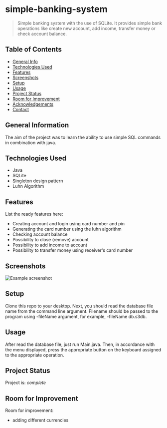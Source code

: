 # simple-banking-system
> Simple banking system with the use of SQLite. It provides simple bank operations like create new account, add income, transfer money or check account balance.

## Table of Contents
* [General Info](#general-information)
* [Technologies Used](#technologies-used)
* [Features](#features)
* [Screenshots](#screenshots)
* [Setup](#setup)
* [Usage](#usage)
* [Project Status](#project-status)
* [Room for Improvement](#room-for-improvement)
* [Acknowledgements](#acknowledgements)
* [Contact](#contact)
<!-- * [License](#license) -->


## General Information
The aim of the project was to learn the ability to use simple SQL commands in combination with java.


## Technologies Used
- Java
- SQLite
- Singleton design pattern
- Luhn Algorithm


## Features
List the ready features here:
- Creating account and login using card number and pin
- Generating the card number using the luhn algorithm
- Checking account balance
- Possibility to close (remove) account
- Possibility to add income to account
- Possibility to transfer money using receiver's card number

## Screenshots
![Example screenshot](./img/screenshot.png)
<!-- If you have screenshots you'd like to share, include them here. -->


## Setup
Clone this repo to your desktop. Next, you should read the database file name from the command line argument. Filename should be passed to the program using -fileName argument, for example, -fileName db.s3db.


## Usage
After read the database file, just run Main.java. Then, in accordance with the menu displayed, press the appropriate button on the keyboard assigned to the appropriate operation.

## Project Status
Project is: _complete_

## Room for Improvement

Room for improvement:
- adding different currencies
